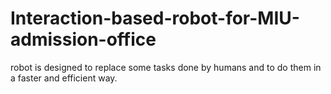 # Interaction-based-robot-for-MIU-admission-office
  robot is designed to replace some tasks done by humans and to do them in a faster and efficient way.
